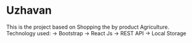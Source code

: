 # Uzhavan
This is the project based on Shopping the by product Agriculture. 
Technology used:
  -> Bootstrap
  -> React Js
  -> REST API
  -> Local Storage
